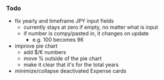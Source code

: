 ### Todo

- fix yearly and timeframe JPY input fields
  - currently stays at zero if empty, no matter what is input
  - if number is compy/pasted in, it changes on update
    - e.g. 100 becomes 96
- improve pie chart
  - add $/€ numbers
  - move % outside of the pie chart
  - make it clear that it's for the total years
- minimize/collapse deactivated Expense cards
